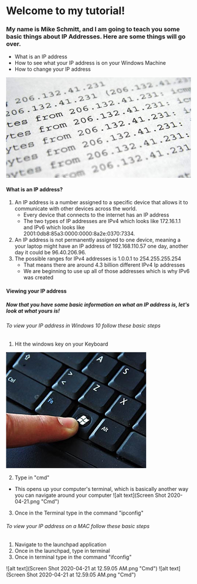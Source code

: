 #               Welcome to my tutorial!

### My name is Mike Schmitt, and I am going to teach you some basic things about IP Addresses. Here are some things will go over.


* What is an IP address
* How to see what your IP address is on your Windows Machine
* How to change your IP address
 
![alt text](ip-address-1.jpeg "IP")
#### What is an IP address?
1. An IP address is a number assigned to a specific device that allows it to communicate with other devices across the world.
   * Every device that connects to the internet has an IP address
   * The two types of IP addresses are IPv4 which looks like 172.16.1.1 and IPv6 which looks like 2001:0db8:85a3:0000:0000:8a2e:0370:7334.
2. An IP address is not permanently assigned to one device, meaning a your laptop might have an IP address of 192.168.110.57 one day, another day it could be 96.40.206.96.
3. The possible ranges for IPv4 addresses is 1.0.0.1 to 254.255.255.254
   * That means there are around 4.3 billion different IPv4 Ip addresses
   * We are beginning to use up all of those addresses which is why IPv6 was created
  
#### Viewing your IP address
##### Now that you have some basic information on what an IP address is, let's look at what yours is!
###### To view your IP address in Windows 10 follow these basic steps
1. Hit the windows key on your Keyboard

  ![alt text](windows-key.jpg "key")
  
2. Type in "cmd"
  * This opens up your computer's terminal, which is basically another way you can navigate around your computer
  ![alt text](Screen Shot 2020-04-21.png "Cmd")
3. Once in the Terminal type in the command "ipconfig"
###### To view your IP address on a MAC follow these basic steps
1. Navigate to the launchpad application
2. Once in the launchpad, type in terminal
3. Once in terminal type in the command "ifconfig"




![alt text](Screen Shot 2020-04-21 at 12.59.05 AM.png "Cmd")
![alt text](Screen Shot 2020-04-21 at 12.59.05 AM.png "Cmd")
